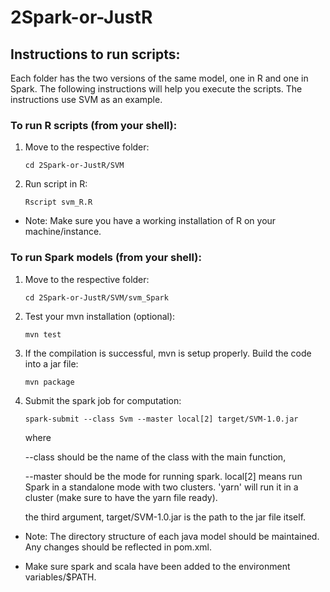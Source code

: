 # 2Spark-or-JustR

## Instructions to run scripts:

Each folder has the two versions of the same model, one in R and one in Spark. 
The following instructions will help you execute the scripts. The instructions use SVM as an example.


### To run R scripts (from your shell):

1. Move to the respective folder:

	 `cd 2Spark-or-JustR/SVM`

2. Run script in R:

	`Rscript svm_R.R`

* Note: Make sure you have a working installation of R on your machine/instance.


### To run Spark models (from your shell):

1. Move to the respective folder:

	 `cd 2Spark-or-JustR/SVM/svm_Spark`

2. Test your mvn installation (optional):

	`mvn test`

3. If the compilation is successful, mvn is setup properly. Build the code into a jar file:

	`mvn package`

4. Submit the spark job for computation:

	`spark-submit --class Svm --master local[2] target/SVM-1.0.jar`

   where 
   
	--class should be the name of the class with the main function,
	
 	--master should be the mode for running spark. local[2] means run Spark in a standalone mode with two clusters. 'yarn' will run it in a cluster (make sure to have the yarn file ready).
	
	the third argument, target/SVM-1.0.jar is the path to the jar file itself.

* Note: The directory structure of each java model should be maintained. Any changes should be reflected in pom.xml.

* Make sure spark and scala have been added to the environment variables/$PATH.
